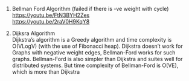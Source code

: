 
1. Bellman Ford Algorithm (failed if there is -ve weight with cycle)  
https://youtu.be/FtN3BYH2Zes  
https://youtu.be/2raV0H9KqY8

2. Dijksra Algorithm  
Dijkstra’s algorithm is a Greedy algorithm and time complexity is O(VLogV) (with the use of Fibonacci heap). Dijkstra doesn’t work for Graphs with negative weight edges, Bellman-Ford works for such graphs. Bellman-Ford is also simpler than Dijkstra and suites well for distributed systems. But time complexity of Bellman-Ford is O(VE), which is more than Dijkstra  

